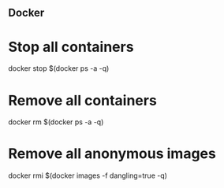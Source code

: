 ## Docker

# Stop all containers
docker stop $(docker ps -a -q)
# Remove all containers
docker rm $(docker ps -a -q)
# Remove all anonymous images
docker rmi $(docker images -f dangling=true -q)
